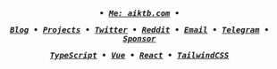 <samp align="center">
<b><i>
    <p>
        • <a href="https://aiktb.com" target="_blank">Me: aiktb.com</a> •
    </p>
    <p>
        <a href="https://aiktb.com/blog" target="_blank">Blog</a> •
        <a href="https://aiktb.com/projects" target="_blank">Projects</a> •
        <a href="https://twitter.com/aiktb39" target="_blank">Twitter</a> •
        <a href="https://reddit.com/u/aiktb" target="_blank">Reddit</a> •
        <a href="mailto:hey@aiktb.com" target="_blank">Email</a> •
        <a href="https://t.me/aiktb" target="_blank">Telegram</a> •
        <a href="https://www.buymeacoffee.com/aiktb" target="_blank">Sponsor</a>
    </p>
    <p>
        <a href="https://www.typescriptlang.org/" target="_blank">TypeScript</a> •
        <a href="https://vuejs.org/" target="_blank">Vue</a> •
        <a href="https://react.dev/" target="_blank">React</a> •
        <a href="https://tailwindcss.com/" target="_blank">TailwindCSS</a>
    </p>
</b></i>
</samp>
